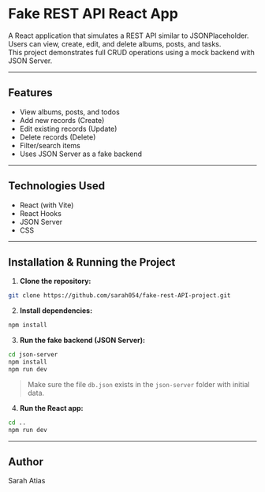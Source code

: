 # Fake REST API React App

A React application that simulates a REST API similar to JSONPlaceholder.  
Users can view, create, edit, and delete albums, posts, and tasks.  
This project demonstrates full CRUD operations using a mock backend with JSON Server.

---

## Features

- View albums, posts, and todos
- Add new records (Create)
- Edit existing records (Update)
- Delete records (Delete)
- Filter/search items
- Uses JSON Server as a fake backend

---

## Technologies Used

- React (with Vite)
- React Hooks
- JSON Server
- CSS

---

## Installation & Running the Project

1. **Clone the repository:**

```bash
git clone https://github.com/sarah054/fake-rest-API-project.git
```

2. **Install dependencies:**

```bash
npm install
```

3. **Run the fake backend (JSON Server):**

```bash
cd json-server
npm install
npm run dev
```

> Make sure the file `db.json` exists in the `json-server` folder with initial data.

4. **Run the React app:**

```bash
cd ..
npm run dev
```

---


## Author

Sarah Atias  

